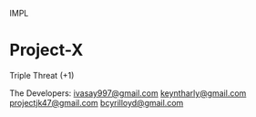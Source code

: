 IMPL

# Project-X
Triple Threat (+1)

The Developers:
ivasay997@gmail.com
keyntharly@gmail.com
projectjk47@gmail.com
bcyrilloyd@gmail.com
